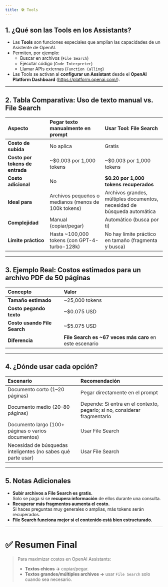 ```yaml
---
title: 🛠 Tools 
---
```


## 1. ¿Qué son las Tools en los Assistants?

- Las **Tools** son funciones especiales que amplían las capacidades de un Asistente de OpenAI.
- Permiten, por ejemplo:
  - Buscar en archivos (`File Search`)
  - Ejecutar código (`Code Interpreter`)
  - Llamar APIs externas (`Function Calling`)
- Las Tools se activan al **configurar un Assistant** desde el **OpenAI Platform Dashboard** (https://platform.openai.com/).

---

## 2. Tabla Comparativa: Uso de texto manual vs. File Search

| Aspecto | Pegar texto manualmente en prompt | Usar Tool: File Search |
|:---|:---|:---|
| **Costo de subida** | No aplica | Gratis |
| **Costo por tokens de entrada** | ~$0.003 por 1,000 tokens | ~$0.003 por 1,000 tokens |
| **Costo adicional** | No | **$0.20 por 1,000 tokens recuperados** |
| **Ideal para** | Archivos pequeños o medianos (menos de 100k tokens) | Archivos grandes, múltiples documentos, necesidad de búsqueda automática |
| **Complejidad** | Manual (copiar/pegar) | Automático (busca por ti) |
| **Límite práctico** | Hasta ~100,000 tokens (con GPT-4-turbo-128k) | No hay límite práctico en tamaño (fragmenta y busca) |

---

## 3. Ejemplo Real: Costos estimados para un archivo PDF de 50 páginas

| Concepto | Valor |
|:---|:---|
| **Tamaño estimado** | ~25,000 tokens |
| **Costo pegando texto** | ~$0.075 USD |
| **Costo usando File Search** | ~$5.075 USD |
| **Diferencia** | **File Search es ~67 veces más caro** en este escenario |

---

## 4. ¿Dónde usar cada opción?

| Escenario | Recomendación |
|:---|:---|
| Documento corto (1–20 páginas) | Pegar directamente en el prompt |
| Documento medio (20–80 páginas) | Depende: Si entra en el contexto, pegarlo; si no, considerar fragmentarlo |
| Documento largo (100+ páginas o varios documentos) | Usar File Search |
| Necesidad de búsquedas inteligentes (no sabes qué parte usar) | Usar File Search |

---

## 5. Notas Adicionales

- **Subir archivos a File Search es gratis.**  
  Solo se paga si se **recupera información** de ellos durante una consulta.
- **Recuperar más fragmentos aumenta el costo.**  
  Si haces preguntas muy generales o amplias, más tokens serán recuperados.
- **File Search funciona mejor si el contenido está bien estructurado.**

---

# ✅ Resumen Final

> Para maximizar costos en OpenAI Assistants:  
> - **Textos chicos →** copiar/pegar.  
> - **Textos grandes/múltiples archivos →** usar `File Search` solo cuando sea necesario.
